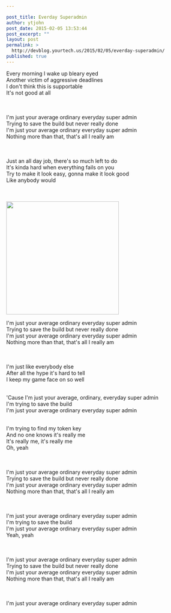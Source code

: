 ```yaml
---

post_title: Everday Superadmin
author: ytjohn
post_date: 2015-02-05 13:53:44
post_excerpt: ""
layout: post
permalink: >
  http://devblog.yourtech.us/2015/02/05/everday-superadmin/
published: true
---
```

<p>Every morning I wake up bleary eyed<br />
Another victim of aggressive deadlines<br />
I don't think this is supportable <br />
It's not good at all  </br></br></br></p>
<p>I'm just your average ordinary everyday super admin<br />
Trying to save the build but never really done<br />
I'm just your average ordinary everyday super admin<br />
Nothing more than that, that's all I really am  </br></br></br></p>
<p>Just an all day job, there's so much left to do<br />
It's kinda hard when everything fails on you<br />
Try to make it look easy, gonna make it look good<br />
Like anybody would</br></br></br></p>
<p><img src="http://i.imgur.com/ez1ml.jpg" width="300"/></p>
<p>I'm just your average ordinary everyday super admin<br />
Trying to save the build but never really done<br />
I'm just your average ordinary everyday super admin<br />
Nothing more than that, that's all I really am  </br></br></br></p>
<p>I'm just like everybody else<br />
After all the hype it's hard to tell<br />
I keep my game face on so well  </br></br></p>
<p>'Cause I'm just your average, ordinary, everyday super admin<br />
I'm trying to save the build<br />
I'm just your average ordinary everyday super admin  </br></br></p>
<p>I'm trying to find my token  key<br />
And no one knows it's really me<br />
It's really me, it's really me<br />
Oh, yeah  </br></br></br></p>
<p>I'm just your average ordinary everyday super admin<br />
Trying to save the build but never really done<br />
I'm just your average ordinary everyday super admin<br />
Nothing more than that, that's all I really am  </br></br></br></p>
<p>I'm just your average ordinary everyday super admin<br />
I'm trying to save the build<br />
I'm just your average ordinary everyday super admin<br />
Yeah, yeah  </br></br></br></p>
<p>I'm just your average ordinary everyday super admin<br />
Trying to save the build but never really done<br />
I'm just your average ordinary everyday super admin<br />
Nothing more than that, that's all I really am  </br></br></br></p>
<p>I'm just your average ordinary everyday super admin</p>
